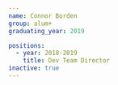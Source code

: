 ```yaml
---
name: Connor Borden
group: alum+
graduating_year: 2019

positions:
  - year: 2018-2019
    title: Dev Team Director
inactive: true
---
```

